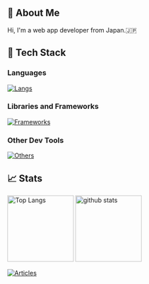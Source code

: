 ## 🐞 About Me

Hi, I'm a web app developer from Japan.🇯🇵

## 🔨 Tech Stack

### Languages

[![Langs](https://skillicons.dev/icons?i=ts,js,html,css,python,java,c,cpp,cs)](https://skillicons.dev)

### Libraries and Frameworks

[![Frameworks](https://skillicons.dev/icons?i=angular,react,django,fastapi,spring)](https://skillicons.dev)

### Other Dev Tools

[![Others](https://skillicons.dev/icons?i=git,github,aws,docker,postgresql)](https://skillicons.dev)

## 📈 Stats

<p align="left">
  <img alt="Top Langs" height="150px" src="https://github-readme-stats.vercel.app/api/top-langs/?username=kamata-bug-factory&layout=compact&show_icon=true" />
  <img alt="github stats" height="150px" src="https://github-readme-stats.vercel.app/api?username=kamata-bug-factory&hide=issues,contribs&rank_icon=github&show_icons=true&include_all_commits=true" />
</p>

[![Articles](https://badgen.org/img/qiita/kamata-bug-factory/articles?style=flat)](https://qiita.com/kamata-bug-factory)

<!--
**kamata-bug-factory/kamata-bug-factory** is a ✨ _special_ ✨ repository because its `README.md` (this file) appears on your GitHub profile.

Here are some ideas to get you started:

- 🔭 I’m currently working on ...
- 🌱 I’m currently learning ...
- 👯 I’m looking to collaborate on ...
- 🤔 I’m looking for help with ...
- 💬 Ask me about ...
- 📫 How to reach me: ...
- 😄 Pronouns: ...
- ⚡ Fun fact: ...
-->
